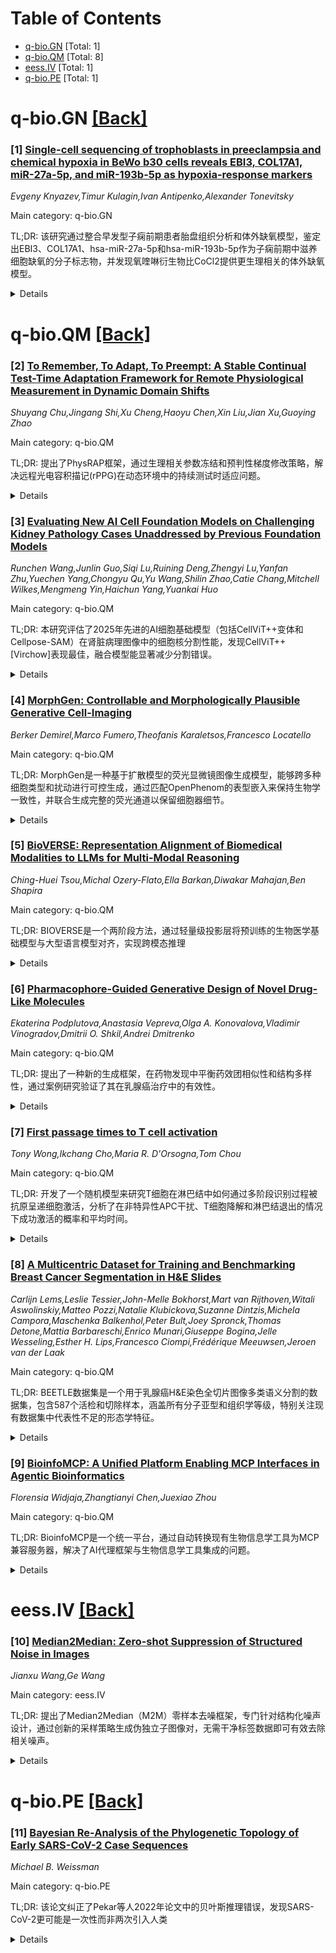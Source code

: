 <div id=toc></div>

# Table of Contents

- [q-bio.GN](#q-bio.GN) [Total: 1]
- [q-bio.QM](#q-bio.QM) [Total: 8]
- [eess.IV](#eess.IV) [Total: 1]
- [q-bio.PE](#q-bio.PE) [Total: 1]


<div id='q-bio.GN'></div>

# q-bio.GN [[Back]](#toc)

### [1] [Single-cell sequencing of trophoblasts in preeclampsia and chemical hypoxia in BeWo b30 cells reveals EBI3, COL17A1, miR-27a-5p, and miR-193b-5p as hypoxia-response markers](https://arxiv.org/abs/2510.01935)
*Evgeny Knyazev,Timur Kulagin,Ivan Antipenko,Alexander Tonevitsky*

Main category: q-bio.GN

TL;DR: 该研究通过整合早发型子痫前期患者胎盘组织分析和体外缺氧模型，鉴定出EBI3、COL17A1、hsa-miR-27a-5p和hsa-miR-193b-5p作为子痫前期中滋养细胞缺氧的分子标志物，并发现氧喹啉衍生物比CoCl2提供更生理相关的体外缺氧模型。


<details>
  <summary>Details</summary>
Motivation: 子痫前期影响2-8%的妊娠，以胎盘缺氧和HIF通路激活为特征，特别是在早发型子痫前期中。整合患者组织分析和实验模型可能揭示滋养细胞缺氧的共同分子标记。

Method: 分析10例早发型子痫前期、7例晚发型子痫前期和对照胎盘的scRNA-seq数据，鉴定绒毛细胞滋养细胞、合体滋养细胞和绒毛外滋养细胞亚群。使用CoCl2或氧喹啉衍生物处理BeWo b30细胞诱导缺氧，进行RNA和小RNA测序分析mRNA和microRNA变化，使用PROGENy推断通路活性。

Result: 单细胞RNA测序显示早发型子痫前期缺氧通路激活最高，绒毛外滋养细胞活性最强。鉴定出9个在早发型子痫前期所有滋养细胞类型中上调的基因。体外实验中，氧喹啉衍生物比CoCl2诱导更特异的缺氧反应。EBI3、FN1和COL17A1在胎盘组织和氧喹啉衍生物处理细胞中一致上调。鉴定出hsa-miR-27a-5p和hsa-miR-193b-5p在实验条件和子痫前期胎盘囊泡中持续升高。

Conclusion: EBI3、COL17A1、hsa-miR-27a-5p和hsa-miR-193b-5p是子痫前期中滋养细胞缺氧的标志物。氧喹啉衍生物比CoCl2提供更生理相关的体外缺氧模型。这种整合方法推进了对子痫前期病理生理学的理解，并提出了候选治疗靶点。

Abstract: Background. Preeclampsia (PE) complicates 2-8% of pregnancies and is marked
by placental hypoxia and HIF-pathway activation, especially in early-onset PE
(eoPE). Integrating patient tissue analyses with experimental models may reveal
common molecular markers of trophoblast hypoxia.
  Methods. We analyzed scRNA-seq data from 10 eoPE, 7 late-onset PE (loPE), and
corresponding control placentas, identifying villous cytotrophoblast (VCT),
syncytiotrophoblast (SCT), and extravillous trophoblast (EVT) subpopulations.
BeWo b30 cells were treated for 24 h with CoCl2 (300 $\mu$M) or an oxyquinoline
derivative (OD, 5 $\mu$M) to induce hypoxia. RNA and small RNA sequencing
quantified mRNA and microRNA changes. PROGENy inferred pathway activities.
  Results. ScRNA-seq revealed highest hypoxia pathway activation in eoPE, with
EVT showing maximum activity among trophoblast populations. Nine genes were
upregulated across all trophoblast types in eoPE: EBI3, CST6, FN1, RFK,
COL17A1, LDHA, PKP2, RPS4Y1, and RPS26. In vitro, OD induced more specific
hypoxia responses than CoCl2, with 1,284 versus 3,032 differentially expressed
genes respectively. Critically, EBI3, FN1, and COL17A1 showed concordant
upregulation in both placental tissue and OD-treated cells, while CoCl2
treatment produced opposite expression patterns. MicroRNA analysis identified
hsa-miR-27a-5p and hsa-miR-193b-5p as consistently elevated in both
experimental conditions and previously reported in PE placental vesicles. We
also identified isoforms of hsa-miR-9-5p and hsa-miR-92b-3p as
hypoxia-associated in trophoblast.
  Conclusions. EBI3, COL17A1, hsa-miR-27a-5p, and hsa-miR-193b-5p emerge as
trophoblast hypoxia markers in PE. Oxyquinoline derivatives offer a more
physiologically relevant in vitro hypoxia model than CoCl2. This integrated
approach advances understanding of PE pathophysiology and suggests candidate
therapeutic targets.

</details>


<div id='q-bio.QM'></div>

# q-bio.QM [[Back]](#toc)

### [2] [To Remember, To Adapt, To Preempt: A Stable Continual Test-Time Adaptation Framework for Remote Physiological Measurement in Dynamic Domain Shifts](https://arxiv.org/abs/2510.01282)
*Shuyang Chu,Jingang Shi,Xu Cheng,Haoyu Chen,Xin Liu,Jian Xu,Guoying Zhao*

Main category: q-bio.QM

TL;DR: 提出了PhysRAP框架，通过生理相关参数冻结和预判性梯度修改策略，解决远程光电容积描记(rPPG)在动态环境中的持续测试时适应问题。


<details>
  <summary>Details</summary>
Motivation: 现有rPPG方法难以应对源域和目标域之间的差距，而传统测试时适应方法假设目标域静止，无法处理动态环境中持续变化的域偏移，导致灾难性遗忘和过适应问题。

Method: 1. 生理相关参数冻结策略：通过评估模型对当前域的不确定性来分离生理相关和域相关参数，冻结生理相关参数以防止灾难性遗忘；2. 预判性梯度修改策略：预先适应未来域并使用获得的梯度修改当前适应，保持模型适应性。

Result: 大量实验表明PhysRAP在域偏移情况下具有最先进的性能表现。

Conclusion: PhysRAP框架能够记住过去、适应现在、预判未来，有效解决了rPPG测量中的持续测试时适应挑战。

Abstract: Remote photoplethysmography (rPPG) aims to extract non-contact physiological
signals from facial videos and has shown great potential. However, existing
rPPG approaches struggle to bridge the gap between source and target domains.
Recent test-time adaptation (TTA) solutions typically optimize rPPG model for
the incoming test videos using self-training loss under an unrealistic
assumption that the target domain remains stationary. However, time-varying
factors like weather and lighting in dynamic environments often cause continual
domain shifts. The erroneous gradients accumulation from these shifts may
corrupt the model's key parameters for physiological information, leading to
catastrophic forgetting. Therefore, We propose a physiology-related parameters
freezing strategy to retain such knowledge. It isolates physiology-related and
domain-related parameters by assessing the model's uncertainty to current
domain and freezes the physiology-related parameters during adaptation to
prevent catastrophic forgetting. Moreover, the dynamic domain shifts with
various non-physiological characteristics may lead to conflicting optimization
objectives during TTA, which is manifested as the over-adapted model losing its
adaptability to future domains. To fix over-adaptation, we propose a preemptive
gradient modification strategy. It preemptively adapts to future domains and
uses the acquired gradients to modify current adaptation, thereby preserving
the model's adaptability. In summary, we propose a stable continual test-time
adaptation (CTTA) framework for rPPG measurement, called \textbf{PhysRAP},
which \textbf{R}emembers the past, \textbf{A}dapts to the present, and
\textbf{P}reempts the future. Extensive experiments show its state-of-the-art
performance, especially in domain shifts. The code is available at
https://github.com/xjtucsy/PhysRAP.

</details>


### [3] [Evaluating New AI Cell Foundation Models on Challenging Kidney Pathology Cases Unaddressed by Previous Foundation Models](https://arxiv.org/abs/2510.01287)
*Runchen Wang,Junlin Guo,Siqi Lu,Ruining Deng,Zhengyi Lu,Yanfan Zhu,Yuechen Yang,Chongyu Qu,Yu Wang,Shilin Zhao,Catie Chang,Mitchell Wilkes,Mengmeng Yin,Haichun Yang,Yuankai Huo*

Main category: q-bio.QM

TL;DR: 本研究评估了2025年先进的AI细胞基础模型（包括CellViT++变体和Cellpose-SAM）在肾脏病理图像中的细胞核分割性能，发现CellViT++ [Virchow]表现最佳，融合模型能显著减少分割错误。


<details>
  <summary>Details</summary>
Motivation: 由于肾脏组织形态多样性和成像变异性，准确的细胞核分割对肾脏病理学至关重要，但近期细胞基础模型在该领域的有效性尚不清楚。

Method: 使用人类参与评分框架，在大型多样化肾脏图像数据集上对比新旧细胞基础模型，并进行融合集成评估和模型一致性分析。

Result: CellViT++ [Virchow]在2091个挑战性样本中40.3%预测被评为"良好"，融合模型达到62.2%"良好"预测且仅0.4%"差"预测，显著改善分割质量。

Conclusion: AI细胞基础模型在肾脏病理学中具有重要潜力，融合模型能有效解决先前研究中未解决的挑战性案例，为未来肾脏特异性模型优化提供了宝贵数据集。

Abstract: Accurate cell nuclei segmentation is critical for downstream tasks in kidney
pathology and remains a major challenge due to the morphological diversity and
imaging variability of renal tissues. While our prior work has evaluated
early-generation AI cell foundation models in this domain, the effectiveness of
recent cell foundation models remains unclear. In this study, we benchmark
advanced AI cell foundation models (2025), including CellViT++ variants and
Cellpose-SAM, against three widely used cell foundation models developed prior
to 2024, using a diverse large-scale set of kidney image patches within a
human-in-the-loop rating framework. We further performed fusion-based ensemble
evaluation and model agreement analysis to assess the segmentation capabilities
of the different models. Our results show that CellViT++ [Virchow] yields the
highest standalone performance with 40.3% of predictions rated as "Good" on a
curated set of 2,091 challenging samples, outperforming all prior models. In
addition, our fused model achieves 62.2% "Good" predictions and only 0.4%
"Bad", substantially reducing segmentation errors. Notably, the fusion model
(2025) successfully resolved the majority of challenging cases that remained
unaddressed in our previous study. These findings demonstrate the potential of
AI cell foundation model development in renal pathology and provide a curated
dataset of challenging samples to support future kidney-specific model
refinement.

</details>


### [4] [MorphGen: Controllable and Morphologically Plausible Generative Cell-Imaging](https://arxiv.org/abs/2510.01298)
*Berker Demirel,Marco Fumero,Theofanis Karaletsos,Francesco Locatello*

Main category: q-bio.QM

TL;DR: MorphGen是一种基于扩散模型的荧光显微镜图像生成模型，能够跨多种细胞类型和扰动进行可控生成，通过匹配OpenPhenom的表型嵌入来保持生物学一致性，并联合生成完整的荧光通道以保留细胞器细节。


<details>
  <summary>Details</summary>
Motivation: 加速基于高内涵图像的细胞干预反应分析，这对药物发现和基因编辑至关重要。现有方法将多通道染色压缩为RGB图像会牺牲细胞器特异性细节。

Method: 使用扩散生成模型，通过对齐损失将模型表示与OpenPhenom生物基础模型的表型嵌入匹配，联合生成完整的荧光通道而非压缩为RGB。

Result: 通过CellProfiler特征验证了与真实图像的生物学一致性，FID分数比之前最先进的MorphoDiff模型降低了35%以上。

Conclusion: MorphGen能够生成生物学一致的多通道荧光显微镜图像，为药物发现和基因编辑提供更精细的形态学分析能力。

Abstract: Simulating in silico cellular responses to interventions is a promising
direction to accelerate high-content image-based assays, critical for advancing
drug discovery and gene editing. To support this, we introduce MorphGen, a
state-of-the-art diffusion-based generative model for fluorescent microscopy
that enables controllable generation across multiple cell types and
perturbations. To capture biologically meaningful patterns consistent with
known cellular morphologies, MorphGen is trained with an alignment loss to
match its representations to the phenotypic embeddings of OpenPhenom, a
state-of-the-art biological foundation model. Unlike prior approaches that
compress multichannel stains into RGB images -- thus sacrificing
organelle-specific detail -- MorphGen generates the complete set of fluorescent
channels jointly, preserving per-organelle structures and enabling a
fine-grained morphological analysis that is essential for biological
interpretation. We demonstrate biological consistency with real images via
CellProfiler features, and MorphGen attains an FID score over $35\%$ lower than
the prior state-of-the-art MorphoDiff, which only generates RGB images for a
single cell type. Code is available at https://github.com/czi-ai/MorphGen.

</details>


### [5] [BioVERSE: Representation Alignment of Biomedical Modalities to LLMs for Multi-Modal Reasoning](https://arxiv.org/abs/2510.01428)
*Ching-Huei Tsou,Michal Ozery-Flato,Ella Barkan,Diwakar Mahajan,Ben Shapira*

Main category: q-bio.QM

TL;DR: BIOVERSE是一个两阶段方法，通过轻量级投影层将预训练的生物医学基础模型与大型语言模型对齐，实现跨模态推理


<details>
  <summary>Details</summary>
Motivation: 现有的大型语言模型和生物医学基础模型在各自嵌入空间中独立工作，限制了跨模态推理能力

Method: 两阶段方法：首先通过独立训练的投影层将各模态对齐到共享的LLM空间，然后使用多模态数据进行标准指令调优

Result: 在细胞类型注释、分子描述和蛋白质功能推理等任务中，紧凑的BIOVERSE配置超越了更大的LLM基线，同时比现有BioFMs产生更丰富的生成输出

Conclusion: 该方法为原则性的多模态生物医学推理奠定了基础，实现了零样本注释、跨模态问答和交互式可解释对话

Abstract: Recent advances in large language models (LLMs) and biomedical foundation
models (BioFMs) have achieved strong results in biological text reasoning,
molecular modeling, and single-cell analysis, yet they remain siloed in
disjoint embedding spaces, limiting cross-modal reasoning. We present BIOVERSE
(Biomedical Vector Embedding Realignment for Semantic Engagement), a two-stage
approach that adapts pretrained BioFMs as modality encoders and aligns them
with LLMs through lightweight, modality-specific projection layers. The
approach first aligns each modality to a shared LLM space through independently
trained projections, allowing them to interoperate naturally, and then applies
standard instruction tuning with multi-modal data to bring them together for
downstream reasoning. By unifying raw biomedical data with knowledge embedded
in LLMs, the approach enables zero-shot annotation, cross-modal question
answering, and interactive, explainable dialogue. Across tasks spanning
cell-type annotation, molecular description, and protein function reasoning,
compact BIOVERSE configurations surpass larger LLM baselines while enabling
richer, generative outputs than existing BioFMs, establishing a foundation for
principled multi-modal biomedical reasoning.

</details>


### [6] [Pharmacophore-Guided Generative Design of Novel Drug-Like Molecules](https://arxiv.org/abs/2510.01480)
*Ekaterina Podplutova,Anastasia Vepreva,Olga A. Konovalova,Vladimir Vinogradov,Dmitrii O. Shkil,Andrei Dmitrenko*

Main category: q-bio.QM

TL;DR: 提出了一种新的生成框架，在药物发现中平衡药效团相似性和结构多样性，通过案例研究验证了其在乳腺癌治疗中的有效性。


<details>
  <summary>Details</summary>
Motivation: AI在早期药物发现中的应用虽然提供了探索化学空间的巨大机会，但对接优化在生成方法中计算成本高且结果可能不准确。

Method: 开发了一个生成框架，允许用户提供自定义参考集（如FDA批准药物），指导从头生成潜在治疗药物，平衡参考化合物的药效团相似性和活性分子的结构多样性。

Result: 生成的化合物在保持对已知活性分子高药效团保真度的同时，引入了显著的结构新颖性，显示出功能创新和可专利性的强大潜力。

Conclusion: 该方法通过全面评估生成的分子对常见类药物性质的符合程度，证实了其稳健性和药物相关性。

Abstract: The integration of artificial intelligence (AI) in early-stage drug discovery
offers unprecedented opportunities for exploring chemical space and
accelerating hit-to-lead optimization. However, docking optimization in
generative approaches is computationally expensive and may lead to inaccurate
results. Here, we present a novel generative framework that balances
pharmacophore similarity to reference compounds with structural diversity from
active molecules. The framework allows users to provide custom reference sets,
including FDA-approved drugs or clinical candidates, and guides the \textit{de
novo} generation of potential therapeutics. We demonstrate its applicability
through a case study targeting estrogen receptor modulators and antagonists for
breast cancer. The generated compounds maintain high pharmacophoric fidelity to
known active molecules while introducing substantial structural novelty,
suggesting strong potential for functional innovation and patentability.
Comprehensive evaluation of the generated molecules against common drug-like
properties confirms the robustness and pharmaceutical relevance of the
approach.

</details>


### [7] [First passage times to T cell activation](https://arxiv.org/abs/2510.01694)
*Tony Wong,Ikchang Cho,Maria R. D'Orsogna,Tom Chou*

Main category: q-bio.QM

TL;DR: 开发了一个随机模型来研究T细胞在淋巴结中如何通过多阶段识别过程被抗原呈递细胞激活，分析了在非特异性APC干扰、T细胞降解和淋巴结退出的情况下成功激活的概率和平均时间。


<details>
  <summary>Details</summary>
Motivation: 研究适应性免疫系统中T细胞如何有效识别外来抗原，特别是在存在非特异性抗原呈递细胞干扰、T细胞降解和淋巴结退出的复杂环境中。

Method: 建立了一个随机模型，将T细胞与APC的相互作用表示为多阶段马尔可夫链，T细胞只有在达到与特异性APC相关的终端状态时才能成功激活。

Result: 计算了在干扰因素存在下成功激活的概率和平均首次通过时间，并证明引入动力学校对机制（允许状态重置）能增强对特异性APC的选择性。

Conclusion: 多阶段识别过程和状态重置机制能够提高T细胞对抗原的特异性识别，增强免疫系统的精确性。

Abstract: Effective recognition of foreign antigens by the adaptive immune system
relies on T cells being activated by antigen-presenting cells (APCs) in lymph
nodes. Here, diffusing T cells may encounter cognate APCs that present matching
antigen fragments or non-cognate ones that do not; they are also subject to
degradation. We develop a stochastic model in which T cell-APCs interact via a
sequence of recognition steps, represented as a multistage Markov chain. T
cells are successfully activated only if the terminal state associated with a
cognate APC is reached. We compute the probability of successful activation in
the presence of interfering non-cognate APCs, T cell degradation, and lymph
node exit, and analyze the mean first-passage time to activation. We also
incorporate a kinetic proofreading mechanism that enables state resetting, and
show how this enhances specificity toward cognate APCs.

</details>


### [8] [A Multicentric Dataset for Training and Benchmarking Breast Cancer Segmentation in H&E Slides](https://arxiv.org/abs/2510.02037)
*Carlijn Lems,Leslie Tessier,John-Melle Bokhorst,Mart van Rijthoven,Witali Aswolinskiy,Matteo Pozzi,Natalie Klubickova,Suzanne Dintzis,Michela Campora,Maschenka Balkenhol,Peter Bult,Joey Spronck,Thomas Detone,Mattia Barbareschi,Enrico Munari,Giuseppe Bogina,Jelle Wesseling,Esther H. Lips,Francesco Ciompi,Frédérique Meeuwsen,Jeroen van der Laak*

Main category: q-bio.QM

TL;DR: BEETLE数据集是一个用于乳腺癌H&E染色全切片图像多类语义分割的数据集，包含587个活检和切除样本，涵盖所有分子亚型和组织学等级，特别关注现有数据集中代表性不足的形态学特征。


<details>
  <summary>Details</summary>
Motivation: 现有的乳腺癌分割公共数据集缺乏形态多样性，无法支持模型泛化性和在异质性患者队列中进行稳健的生物标志物验证。

Method: 从三个临床中心和两个公共数据集收集587个样本，使用七种扫描仪数字化，采用多样化标注策略收集四个类别的注释：侵袭性上皮、非侵袭性上皮、坏死和其他。

Result: 创建了BEETLE数据集，特别关注导管原位癌和分散性小叶肿瘤细胞等代表性不足的形态学特征，并提供精心策划的多中心外部评估集。

Conclusion: 该数据集的多样性和与自动化生物标志物量化领域的相关性确保了其高重用潜力，能够实现乳腺癌分割模型的标准化基准测试。

Abstract: Automated semantic segmentation of whole-slide images (WSIs) stained with
hematoxylin and eosin (H&E) is essential for large-scale artificial
intelligence-based biomarker analysis in breast cancer. However, existing
public datasets for breast cancer segmentation lack the morphological diversity
needed to support model generalizability and robust biomarker validation across
heterogeneous patient cohorts. We introduce BrEast cancEr hisTopathoLogy
sEgmentation (BEETLE), a dataset for multiclass semantic segmentation of
H&E-stained breast cancer WSIs. It consists of 587 biopsies and resections from
three collaborating clinical centers and two public datasets, digitized using
seven scanners, and covers all molecular subtypes and histological grades.
Using diverse annotation strategies, we collected annotations across four
classes - invasive epithelium, non-invasive epithelium, necrosis, and other -
with particular focus on morphologies underrepresented in existing datasets,
such as ductal carcinoma in situ and dispersed lobular tumor cells. The
dataset's diversity and relevance to the rapidly growing field of automated
biomarker quantification in breast cancer ensure its high potential for reuse.
Finally, we provide a well-curated, multicentric external evaluation set to
enable standardized benchmarking of breast cancer segmentation models.

</details>


### [9] [BioinfoMCP: A Unified Platform Enabling MCP Interfaces in Agentic Bioinformatics](https://arxiv.org/abs/2510.02139)
*Florensia Widjaja,Zhangtianyi Chen,Juexiao Zhou*

Main category: q-bio.QM

TL;DR: BioinfoMCP是一个统一平台，通过自动转换现有生物信息学工具为MCP兼容服务器，解决了AI代理框架与生物信息学工具集成的问题。


<details>
  <summary>Details</summary>
Motivation: 生物信息学工具与新兴AI代理框架集成存在接口不兼容、输入输出格式异构和参数约定不一致等技术障碍，手动转换数百个工具到MCP标准既费时又不可持续。

Method: BioinfoMCP包含两个组件：BioinfoMCP Converter使用大语言模型从工具文档自动生成MCP服务器；BioinfoMCP Benchmark系统验证转换工具的可靠性和多功能性。

Result: 构建了38个MCP转换的生物信息学工具平台，验证显示94.7%的工具在三个广泛使用的AI代理平台上成功执行复杂工作流程。

Conclusion: BioinfoMCP通过消除AI自动化的技术障碍，实现了与复杂生物信息学分析的自然语言交互，无需大量编程专业知识，为智能、互操作的计算生物学提供了可扩展路径。

Abstract: Bioinformatics tools are essential for complex computational biology tasks,
yet their integration with emerging AI-agent frameworks is hindered by
incompatible interfaces, heterogeneous input-output formats, and inconsistent
parameter conventions. The Model Context Protocol (MCP) provides a standardized
framework for tool-AI communication, but manually converting hundreds of
existing and rapidly growing specialized bioinformatics tools into
MCP-compliant servers is labor-intensive and unsustainable. Here, we present
BioinfoMCP, a unified platform comprising two components: BioinfoMCP Converter,
which automatically generates robust MCP servers from tool documentation using
large language models, and BioinfoMCP Benchmark, which systematically validates
the reliability and versatility of converted tools across diverse computational
tasks. We present a platform of 38 MCP-converted bioinformatics tools,
extensively validated to show that 94.7% successfully executed complex
workflows across three widely used AI-agent platforms. By removing technical
barriers to AI automation, BioinfoMCP enables natural-language interaction with
sophisticated bioinformatics analyses without requiring extensive programming
expertise, offering a scalable path to intelligent, interoperable computational
biology.

</details>


<div id='eess.IV'></div>

# eess.IV [[Back]](#toc)

### [10] [Median2Median: Zero-shot Suppression of Structured Noise in Images](https://arxiv.org/abs/2510.01666)
*Jianxu Wang,Ge Wang*

Main category: eess.IV

TL;DR: 提出了Median2Median（M2M）零样本去噪框架，专门针对结构化噪声设计，通过创新的采样策略生成伪独立子图像对，无需干净标签数据即可有效去除相关噪声。


<details>
  <summary>Details</summary>
Motivation: 现实世界图像常受强各向异性相关结构化噪声影响，现有方法难以去除。数据驱动方法依赖高质量标签且泛化性有限，而零样本方法仅对独立同分布噪声有效。

Method: M2M引入方向性插值和广义中值滤波生成伪独立子图像对，采用随机分配策略扩大采样空间并消除系统偏差，适用于Noise2Noise训练。

Result: 在真实模拟研究中，M2M在独立同分布噪声下与最先进零样本方法相当，在相关噪声下始终优于现有方法。

Conclusion: M2M是结构化噪声抑制的高效、无数据解决方案，标志着超越严格独立同分布假设的有效零样本去噪的第一步。

Abstract: Image denoising is a fundamental problem in computer vision and medical
imaging. However, real-world images are often degraded by structured noise with
strong anisotropic correlations that existing methods struggle to remove. Most
data-driven approaches rely on large datasets with high-quality labels and
still suffer from limited generalizability, whereas existing zero-shot methods
avoid this limitation but remain effective only for independent and identically
distributed (i.i.d.) noise. To address this gap, we propose Median2Median
(M2M), a zero-shot denoising framework designed for structured noise. M2M
introduces a novel sampling strategy that generates pseudo-independent
sub-image pairs from a single noisy input. This strategy leverages directional
interpolation and generalized median filtering to adaptively exclude values
distorted by structured artifacts. To further enlarge the effective sampling
space and eliminate systematic bias, a randomized assignment strategy is
employed, ensuring that the sampled sub-image pairs are suitable for
Noise2Noise training. In our realistic simulation studies, M2M performs on par
with state-of-the-art zero-shot methods under i.i.d. noise, while consistently
outperforming them under correlated noise. These findings establish M2M as an
efficient, data-free solution for structured noise suppression and mark the
first step toward effective zero-shot denoising beyond the strict i.i.d.
assumption.

</details>


<div id='q-bio.PE'></div>

# q-bio.PE [[Back]](#toc)

### [11] [Bayesian Re-Analysis of the Phylogenetic Topology of Early SARS-CoV-2 Case Sequences](https://arxiv.org/abs/2510.01484)
*Michael B. Weissman*

Main category: q-bio.PE

TL;DR: 该论文纠正了Pekar等人2022年论文中的贝叶斯推理错误，发现SARS-CoV-2更可能是一次性而非两次引入人类


<details>
  <summary>Details</summary>
Motivation: 纠正Pekar等人论文中关于SARS-CoV-2起源的贝叶斯推理错误，重新评估病毒引入人类的可能性

Method: 通过修正贝叶斯推理的基本错误，重新分析早期SARS-CoV-2病例的分子系统发育数据

Result: 修正后的分析显示，单次引入的可能性大于两次引入的可能性，与原始论文结论相反

Conclusion: SARS-CoV-2更可能是一次性引入人类，而非Pekar等人声称的两次引入

Abstract: A much-cited 2022 paper by Pekar et al. claimed that Bayesian analysis of the
molecular phylogeny of early SARS-CoV-2 cases indicated that it was more likely
that two successful introductions to humans had occurred than that just one
had. Here I show that after correcting a fundamental error in Bayesian
reasoning the results in that paper give larger likelihood for a single
introduction than for two.

</details>
